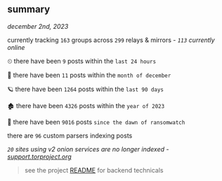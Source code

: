 
## summary
_december 2nd, 2023_

currently tracking `163` groups across `299` relays & mirrors - _`113` currently online_

⏲ there have been `9` posts within the `last 24 hours`

🦈 there have been `11` posts within the `month of december`

🪐 there have been `1264` posts within the `last 90 days`

🏚 there have been `4326` posts within the `year of 2023`

🦕 there have been `9016` posts `since the dawn of ransomwatch`

there are `96` custom parsers indexing posts

_`20` sites using v2 onion services are no longer indexed - [support.torproject.org](https://support.torproject.org/onionservices/v2-deprecation/)_

> see the project [README](https://github.com/joshhighet/ransomwatch#ransomwatch--) for backend technicals
